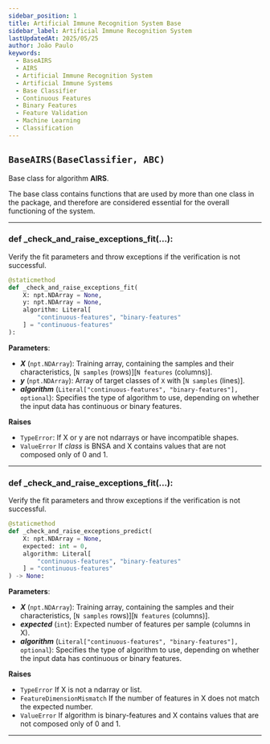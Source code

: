 ```yaml
---
sidebar_position: 1
title: Artificial Immune Recognition System Base
sidebar_label: Artificial Immune Recognition System
lastUpdatedAt: 2025/05/25
author: João Paulo
keywords:
  - BaseAIRS
  - AIRS
  - Artificial Immune Recognition System
  - Artificial Immune Systems
  - Base Classifier
  - Continuous Features
  - Binary Features
  - Feature Validation
  - Machine Learning
  - Classification
---
```


## ``BaseAIRS(BaseClassifier, ABC)``

Base class for algorithm **AIRS**.

The base class contains functions that are used by more than one class in the package, and
therefore are considered essential for the overall functioning of the system.

---

### def _check_and_raise_exceptions_fit(...):

 Verify the fit parameters and throw exceptions if the verification is not successful.

```python
@staticmethod
def _check_and_raise_exceptions_fit(
    X: npt.NDArray = None,
    y: npt.NDArray = None,
    algorithm: Literal[
        "continuous-features", "binary-features"
    ] = "continuous-features"
):
```


**Parameters**:
* ***X*** (``npt.NDArray``): Training array, containing the samples and their characteristics, [``N samples`` (rows)][``N features`` (columns)].
* ***y*** (``npt.NDArray``): Array of target classes of ``X`` with [``N samples`` (lines)].
* ***algorithm*** (``Literal["continuous-features", "binary-features"], optional``): Specifies the type of algorithm to use, depending 
on whether the input data has continuous or binary features.

**Raises**
* `TypeError`:
    If X or y are not ndarrays or have incompatible shapes.
* `ValueError`
    If _class_ is BNSA and X contains values that are not composed only of 0 and 1.

---

### def _check_and_raise_exceptions_fit(...):

 Verify the fit parameters and throw exceptions if the verification is not successful.

```python
@staticmethod
def _check_and_raise_exceptions_predict(
    X: npt.NDArray = None,
    expected: int = 0,
    algorithm: Literal[
        "continuous-features", "binary-features"
    ] = "continuous-features"
) -> None:
```


**Parameters**:
* ***X*** (``npt.NDArray``): Training array, containing the samples and their characteristics, [``N samples`` rows)][``N features`` (columns)].
* ***expected*** (``int``):  Expected number of features per sample (columns in X).
* ***algorithm*** (``Literal["continuous-features", "binary-features"], optional``): Specifies the type of algorithm to use, depending 
on whether the input data has continuous or binary features.

**Raises**
* ``TypeError``
    If X is not a ndarray or list.
* `FeatureDimensionMismatch`
    If the number of features in X does not match the expected number.
* `ValueError`
    If algorithm is binary-features and X contains values that are not composed only of 0 and 1.
---